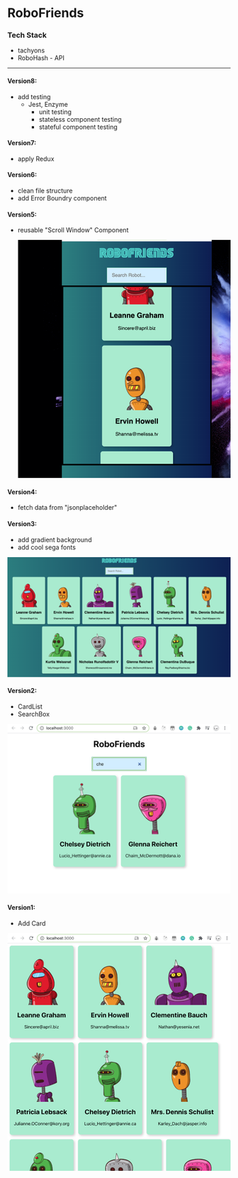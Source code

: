 # RoboFriends

### Tech Stack

- tachyons
- RoboHash - API



------

#### Version8:

- add testing
  - Jest, Enzyme
    - unit testing
    - stateless component testing
    - stateful component testing

#### Version7:

- apply Redux

#### Version6:

- clean file structure
- add Error Boundry component

#### Version5:

- reusable "Scroll Window" Component

  ![5](demo_images/5.png)

#### Version4:

- fetch data from "jsonplaceholder"

#### Version3:

- add gradient background
- add cool sega fonts

![3](demo_images/3.png)

#### Version2:

- CardList
- SearchBox

![2](demo_images/2.png)

#### Version1:

- Add Card

![1](demo_images/1.png)

